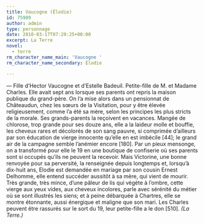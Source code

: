 ```yaml
---
title: Vaucogne (Élodie)
id: 75989
author: admin
type: personnage
date: 2010-03-17T07:29:25+00:00
excerpt: La Terre
novel:
  - terre
rm_character_name_main: 'Vaucogne '
rm_character_name_secondary: Élodie

---
```

— Fille d&rsquo;Hector Vaucogne et d&rsquo;Estelle Badeuil. Petite-fille de M. et Madame Charles. Elle avait sept ans lorsque ses parents ont repris la maison publique du grand-père. On l&rsquo;a mise alors dans un pensionnat de Châteaudun, chez les sœurs de la Visitation, pour y être élevée religieusement, comme l&rsquo;a été sa mère, selon les principes les plus stricts de la morale. Ses grands-parents la reçoivent en vacances. Mangée de chlorose, trop grande pour ses douze ans, elle a la laideur molle et bouffie, les cheveux rares et décolorés de son sang pauvre, si comprimée d&rsquo;ailleurs par son éducation de vierge innocente qu&rsquo;elle en est imbécile [44]; le grand air de la campagne semble l&rsquo;anémier encore [180]. Par un pieux mensonge, on a transformé pour elle le 19 en une boutique de confiserie où ses parents sont si occupés qu&rsquo;ils ne peuvent la recevoir. Mais Victorine, une bonne renvoyée pour sa perversité, la renseignée depuis longtemps et, lorsqu&rsquo;à dix-huit ans, Elodie est demandée en mariage par son cousin Ernest Delhomme, elle entend succéder aussitôt à sa mère, qui vient de mourir. Très grande, très mince, d&rsquo;une pâleur de lis qui végète à l&rsquo;ombre, cette vierge aux yeux vides, aux cheveux incolores, parle avec sérénité du métier où se sont illustrés les siens; et à peine débarquée à Chartres, elle se montre étonnante, aussi énergique et maligne que son mari. Les Charles peuvent être rassurés sur le sort du 19, leur petite-fille a le don [510]. _(La Terre.)_